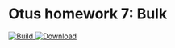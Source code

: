 ﻿# Otus homework 7: Bulk
[ ![Build](https://travis-ci.org/PetrLjutik/bulk.svg?branch=master) ](https://travis-ci.org/PetrLjutik/bulk)
[ ![Download](https://api.bintray.com/packages/petrljutik/bulk/bulk/images/download.svg) ](https://bintray.com/petrljutik/bulk/bulk/#files)
